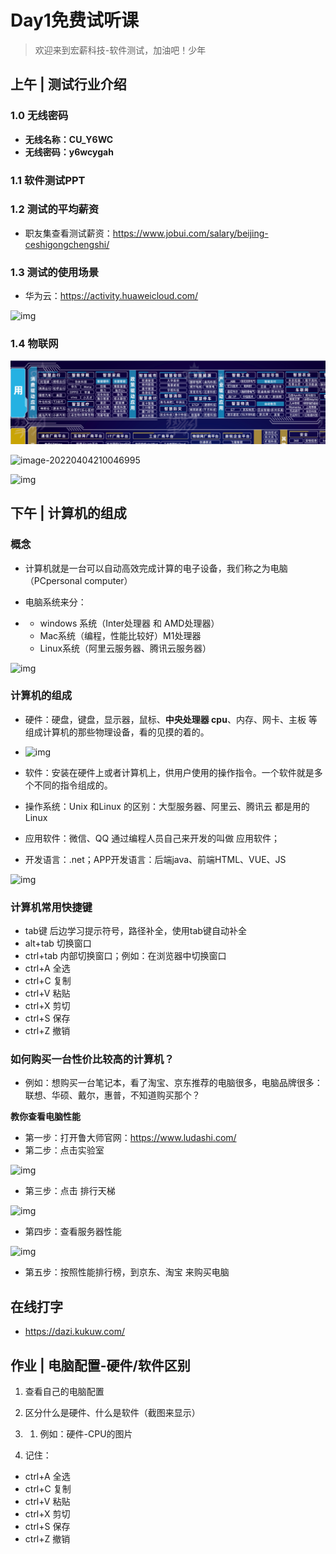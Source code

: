 # Day1免费试听课

> 欢迎来到宏薪科技-软件测试，加油吧！少年

## 上午 | 测试行业介绍

### 1.0 无线密码

- **无线名称：CU_Y6WC**
- **无线密码：y6wcygah**

### 1.1 软件测试PPT

### 1.2 测试的平均薪资

- 职友集查看测试薪资：https://www.jobui.com/salary/beijing-ceshigongchengshi/

### 1.3 测试的使用场景

- 华为云：https://activity.huaweicloud.com/

![img](https://cdn.nlark.com/yuque/0/2022/png/21808025/1647855506262-878705bd-b0b9-4408-9d8f-7c325a4e21a1.png)

### 1.4 物联网

![image-20220404210655000](image/image-20220404210655000.png)

![image-20220404210046995](image/image-20220404210046995.png)

![img](https://cdn.nlark.com/yuque/0/2022/png/21808025/1647877445092-4e622590-5c99-4ec9-8269-f979b246a341.png)

## 下午 | 计算机的组成

### **概念**

- 计算机就是一台可以自动高效完成计算的电子设备，我们称之为电脑（PCpersonal computer）
- 电脑系统来分：

- - windows 系统（Inter处理器 和 AMD处理器）
  - Mac系统（编程，性能比较好）M1处理器 
  - Linux系统（阿里云服务器、腾讯云服务器）

![img](https://cdn.nlark.com/yuque/0/2022/png/21808025/1647855270406-6beaace1-1616-4d2a-a460-62e963ea0afa.png)

### **计算机的组成**

- 硬件：硬盘，键盘，显示器，鼠标、**中央处理器 cpu**、内存、网卡、主板 等组成计算机的那些物理设备，看的见摸的着的。

- ![img](https://cdn.nlark.com/yuque/0/2022/jpeg/21808025/1647856391183-5ada2919-d1ed-41ea-a97c-be4bbcf49006.jpeg)

- 软件：安装在硬件上或者计算机上，供用户使用的操作指令。一个软件就是多个不同的指令组成的。
- 操作系统：Unix 和Linux 的区别：大型服务器、阿里云、腾讯云 都是用的 Linux
- 应用软件：微信、QQ 通过编程人员自己来开发的叫做 应用软件；
- 开发语言：.net；APP开发语言：后端java、前端HTML、VUE、JS



![img](https://cdn.nlark.com/yuque/0/2022/png/21808025/1647855270408-f60c893c-d679-4b2e-ab39-7a531529f81f.png)



### **计算机常用快捷键**

- tab键 后边学习提示符号，路径补全，使用tab键自动补全
- alt+tab 切换窗口	
- ctrl+tab 内部切换窗口；例如：在浏览器中切换窗口	
- ctrl+A 全选
- ctrl+C 复制
- ctrl+V 粘贴 
- ctrl+X 剪切
- ctrl+S 保存
- ctrl+Z 撤销

### **如何购买一台性价比较高的计算机？**

- 例如：想购买一台笔记本，看了淘宝、京东推荐的电脑很多，电脑品牌很多：联想、华硕、戴尔，惠普，不知道购买那个？

**教你查看电脑性能**

- 第一步：打开鲁大师官网：https://www.ludashi.com/
- 第二步：点击实验室

![img](https://cdn.nlark.com/yuque/0/2022/png/21808025/1647855270389-44fbabc1-d82f-439e-9143-dbd81fe0fa43.png)

- 第三步：点击 排行天梯

![img](https://cdn.nlark.com/yuque/0/2022/png/21808025/1647855270427-58d2e19b-cbc2-4f71-bfe4-28d9b1177bc9.png)

- 第四步：查看服务器性能

![img](https://cdn.nlark.com/yuque/0/2022/png/21808025/1647855270399-73dcca69-a107-4225-88f0-f4b904d2f187.png)

- 第五步：按照性能排行榜，到京东、淘宝 来购买电脑

## 在线打字

- https://dazi.kukuw.com/

## 作业 | 电脑配置-硬件/软件区别

1. 查看自己的电脑配置
2. 区分什么是硬件、什么是软件（截图来显示）

1. 1. 例如：硬件-CPU的图片

1. 记住：

- ctrl+A 全选
- ctrl+C 复制
- ctrl+V 粘贴 
- ctrl+X 剪切
- ctrl+S 保存
- ctrl+Z 撤销
